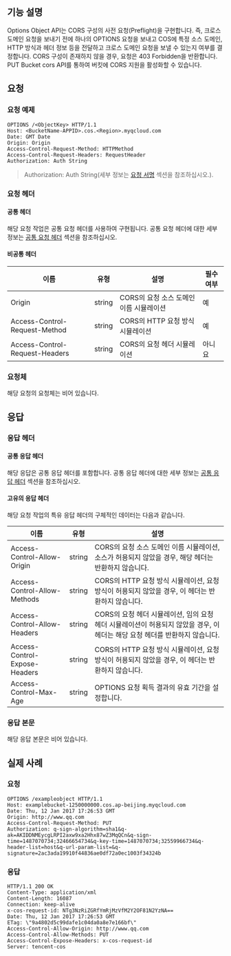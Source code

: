 ## 기능 설명
Options Object API는 CORS 구성의 사전 요청(Preflight)을 구현합니다. 즉, 크로스 도메인 요청을 보내기 전에 하나의 OPTIONS 요청을 보내고 COS에 특정 소스 도메인, HTTP 방식과 헤더 정보 등을 전달하고 크로스 도메인 요청을 보낼 수 있는지 여부를 결정합니다. CORS 구성이 존재하지 않을 경우, 요청은 403 Forbidden을 반환합니다. PUT Bucket cors API를 통하여 버킷에 CORS 지원을 활성화할 수 있습니다.

## 요청
### 요청 예제

```
OPTIONS /<ObjectKey> HTTP/1.1
Host: <BucketName-APPID>.cos.<Region>.myqcloud.com
Date: GMT Date
Origin: Origin
Access-Control-Request-Method: HTTPMethod
Access-Control-Request-Headers: RequestHeader
Authorization: Auth String
```

> Authorization: Auth String(세부 정보는 [요청 서명](https://intl.cloud.tencent.com/document/product/436/7778) 섹션을 참조하십시오.).

### 요청 헤더
#### 공통 헤더
해당 요청 작업은 공통 요청 헤더를 사용하여 구현됩니다. 공통 요청 헤더에 대한 세부 정보는 [공통 요청 헤더](https://cloud.tencent.com/document/product/436/7728) 섹션을 참조하십시오.

#### 비공통 헤더

이름|유형|설명|필수 여부
---|---|---|---
Origin|string|CORS의 요청 소스 도메인 이름 시뮬레이션|예
Access-Control-Request-Method|string|CORS의 HTTP 요청 방식 시뮬레이션|예
Access-Control-Request-Headers|string|CORS의 요청 헤더 시뮬레이션|아니요

### 요청체
해당 요청의 요청체는 비어 있습니다.

## 응답
### 응답 헤더
#### 공통 응답 헤더
해당 응답은 공통 응답 헤더를 포함합니다. 공통 응답 헤더에 대한 세부 정보는 [공통 응답 헤더](https://cloud.tencent.com/document/product/436/7729) 섹션을 참조하십시오.

#### 고유의 응답 헤더

해당 요청 작업의 특유 응답 헤더의 구체적인 데이터는 다음과 같습니다.

|이름|유형|설명|
|---|---|---|
|Access-Control-Allow-Origin|string|CORS의 요청 소스 도메인 이름 시뮬레이션, 소스가 허용되지 않았을 경우, 해당 헤더는 반환하지 않습니다.|
|Access-Control-Allow-Methods|string|CORS의 HTTP 요청 방식 시뮬레이션, 요청 방식이 허용되지 않았을 경우, 이 헤더는 반환하지 않습니다.|
|Access-Control-Allow-Headers|string|CORS의 요청 헤더 시뮬레이션, 임의 요청 헤더 시뮬레이션이 허용되지 않았을 경우, 이 헤더는 해당 요청 헤더를 반환하지 않습니다.|
|Access-Control-Expose-Headers|string|CORS의 HTTP 요청 방식 시뮬레이션, 요청 방식이 허용되지 않았을 경우, 이 헤더는 반환하지 않습니다.|
|Access-Control-Max-Age|string|OPTIONS 요청 획득 결과의 유효 기간을 설정합니다.|

### 응답 본문
해당 응답 본문은 비어 있습니다.

## 실제 사례

### 요청

```
OPTIONS /exampleobject HTTP/1.1
Host: examplebucket-1250000000.cos.ap-beijing.myqcloud.com
Date: Thu, 12 Jan 2017 17:26:53 GMT
Origin: http://www.qq.com
Access-Control-Request-Method: PUT
Authorization: q-sign-algorithm=sha1&q-ak=AKIDDNMEycgLRPI2axw9xa2Hhx87wZ3MqQCn&q-sign-time=1487070734;32466654734&q-key-time=1487070734;32559966734&q-header-list=host&q-url-param-list=&q-signature=2ac3ada19910f44836ae0df72a0ec1003f34324b
```

### 응답

```
HTTP/1.1 200 OK
Content-Type: application/xml
Content-Length: 16087
Connection: keep-alive
x-cos-request-id: NTg3NzRiZGRfYmRjMzVfM2Y2OF81N2YzNA==
Date: Thu, 12 Jan 2017 17:26:53 GMT
ETag: \"9a4802d5c99dafe1c04da0a8e7e166bf\"
Access-Control-Allow-Origin: http://www.qq.com
Access-Control-Allow-Methods: PUT
Access-Control-Expose-Headers: x-cos-request-id
Server: tencent-cos
```
